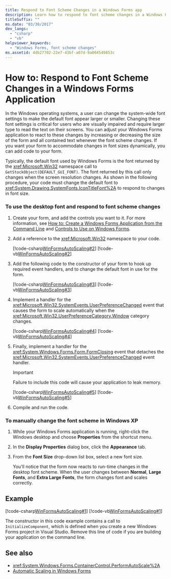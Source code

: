 ```yaml
---
title: Respond to Font Scheme Changes in a Windows Forms app
description: Learn how to respond to font scheme changes in a Windows Forms app when users change system-wide font settings to make fonts appear larger or smaller.
titleSuffix: ""
ms.date: "03/30/2017"
dev_langs: 
  - "csharp"
  - "vb"
helpviewer_keywords: 
  - "Windows Forms, font scheme changes"
ms.assetid: 4db27702-22e7-43bf-a07d-9a004549853c
---
```

# How to: Respond to Font Scheme Changes in a Windows Forms Application

In the Windows operating systems, a user can change the system-wide font settings to make the default font appear larger or smaller. Changing these font settings is critical for users who are visually impaired and require larger type to read the text on their screens. You can adjust your Windows Forms application to react to these changes by increasing or decreasing the size of the form and all contained text whenever the font scheme changes. If you want your form to accommodate changes in font sizes dynamically, you can add code to your form.  
  
 Typically, the default font used by Windows Forms is the font returned by the <xref:Microsoft.Win32> namespace call to `GetStockObject(DEFAULT_GUI_FONT)`. The font returned by this call only changes when the screen resolution changes. As shown in the following procedure, your code must change the default font to <xref:System.Drawing.SystemFonts.IconTitleFont%2A> to respond to changes in font size.  
  
### To use the desktop font and respond to font scheme changes  
  
1. Create your form, and add the controls you want to it. For more information, see [How to: Create a Windows Forms Application from the Command Line](how-to-create-a-windows-forms-application-from-the-command-line.md) and [Controls to Use on Windows Forms](./controls/controls-to-use-on-windows-forms.md).  
  
2. Add a reference to the <xref:Microsoft.Win32> namespace to your code.  
  
     [!code-csharp[WinFormsAutoScaling#2](~/samples/snippets/csharp/VS_Snippets_Winforms/WinFormsAutoScaling/CS/Form1.cs#2)]
     [!code-vb[WinFormsAutoScaling#2](~/samples/snippets/visualbasic/VS_Snippets_Winforms/WinFormsAutoScaling/VB/Form1.vb#2)]  
  
3. Add the following code to the constructor of your form to hook up required event handlers, and to change the default font in use for the form.  
  
     [!code-csharp[WinFormsAutoScaling#3](~/samples/snippets/csharp/VS_Snippets_Winforms/WinFormsAutoScaling/CS/Form1.cs#3)]
     [!code-vb[WinFormsAutoScaling#3](~/samples/snippets/visualbasic/VS_Snippets_Winforms/WinFormsAutoScaling/VB/Form1.vb#3)]  
  
4. Implement a handler for the <xref:Microsoft.Win32.SystemEvents.UserPreferenceChanged> event that causes the form to scale automatically when the <xref:Microsoft.Win32.UserPreferenceCategory.Window> category changes.  
  
     [!code-csharp[WinFormsAutoScaling#4](~/samples/snippets/csharp/VS_Snippets_Winforms/WinFormsAutoScaling/CS/Form1.cs#4)]
     [!code-vb[WinFormsAutoScaling#4](~/samples/snippets/visualbasic/VS_Snippets_Winforms/WinFormsAutoScaling/VB/Form1.vb#4)]  
  
5. Finally, implement a handler for the <xref:System.Windows.Forms.Form.FormClosing> event that detaches the <xref:Microsoft.Win32.SystemEvents.UserPreferenceChanged> event handler.  
  
     > [!IMPORTANT]
     > Failure to include this code will cause your application to leak memory.  
  
     [!code-csharp[WinFormsAutoScaling#5](~/samples/snippets/csharp/VS_Snippets_Winforms/WinFormsAutoScaling/CS/Form1.cs#5)]
     [!code-vb[WinFormsAutoScaling#5](~/samples/snippets/visualbasic/VS_Snippets_Winforms/WinFormsAutoScaling/VB/Form1.vb#5)]  
  
6. Compile and run the code.  
  
### To manually change the font scheme in Windows XP  
  
1. While your Windows Forms application is running, right-click the Windows desktop and choose **Properties** from the shortcut menu.  
  
2. In the **Display Properties** dialog box, click the **Appearance** tab.  
  
3. From the **Font Size** drop-down list box, select a new font size.  
  
     You'll notice that the form now reacts to run-time changes in the desktop font scheme. When the user changes between **Normal**, **Large Fonts**, and **Extra Large Fonts**, the form changes font and scales correctly.  
  
## Example  

 [!code-csharp[WinFormsAutoScaling#1](~/samples/snippets/csharp/VS_Snippets_Winforms/WinFormsAutoScaling/CS/Form1.cs#1)]
 [!code-vb[WinFormsAutoScaling#1](~/samples/snippets/visualbasic/VS_Snippets_Winforms/WinFormsAutoScaling/VB/Form1.vb#1)]  
  
 The constructor in this code example contains a call to `InitializeComponent`, which is defined when you create a new Windows Forms project in Visual Studio. Remove this line of code if you are building your application on the command line.  
  
## See also

- <xref:System.Windows.Forms.ContainerControl.PerformAutoScale%2A>
- [Automatic Scaling in Windows Forms](automatic-scaling-in-windows-forms.md)
